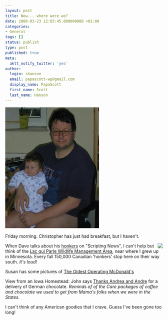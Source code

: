 ```yaml
---
layout: post
title: Now... where were we?
date: 2000-03-23 12:03:45.000000000 +01:00
categories:
- General
tags: []
status: publish
type: post
published: true
meta:
  aktt_notify_twitter: 'yes'
author:
  login: shanson
  email: papascott-wp@gmail.com
  display_name: PapaScott
  first_name: Scott
  last_name: Hanson
---
```

<p><img src="/wordpress/wp-content/uploads/2000/03/crh0324.jpg" height="386" width="300" border="0" alt="crh0324.jpg: " /></p>
<p>Friday morning. Christopher has just had breakfast, but I haven't.</p>
<p><a href="http://www.montechamber.com/pwaters/lqpwma.htm"><img src="/images/mausnews/geese.jpg" align="right" border="0" /></a> When Dave talks about his <a href="http://scriptingnews.userland.com/pictures/viewer$483">honkers</a> on "Scripting News", I can't help but think of the <a href="http://www.montechamber.com/pwaters/lqpwma.htm">Lac qui Parle Wildlife Management Area</a>, near where I grew up in Minnesota. Every fall 150,000 Canadian 'honkers' stop here on their way south. <i>It's loud!</i></p>
<p>Susan has some pictures of <a href="http://2020hindsight.editthispage.com/2000/03/23">The Oldest Operating McDonald's</a></p>
<p>View from an Iowa Homestead: John says <a href="http://vfih.editthispage.com/pictures/viewer$149"> Thanks Andrea and Andre</a> for a delivery of German chocolate. <i>Reminds of of the Care packages of coffee and chocolate we used to get from Mama's folks when we were in the States.</i></p>
<p>I can't think of any American goodies that I crave. Guess I've been gone too long!</p>
